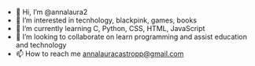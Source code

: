 - 👋 Hi, I’m @annalaura2
- 👀 I’m interested in tecnhology, blackpink, games, books
- 🌱 I’m currently learning C, Python, CSS, HTML, JavaScript
- 💞️ I’m looking to collaborate on learn programming and assist education and technology
- 📫 How to reach me annalauracastropp@gmail.com

<!---
annalaura2/annalaura2 is a ✨ special ✨ repository because its `README.md` (this file) appears on your GitHub profile.
You can click the Preview link to take a look at your changes.
--->
